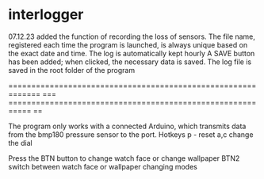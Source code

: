 # interlogger
07.12.23 added the function of recording the loss of sensors. The file name, registered each time the program is launched, is always unique based on the exact date and time.
The log is automatically kept hourly
A SAVE button has been added; when clicked, the necessary data is saved.
The log file is saved in the root folder of the program

============================================================= === =========================================================== ==

The program only works with a connected Arduino, which transmits data from the bmp180 pressure sensor to the port.
Hotkeys
p - reset
a,c change the dial

Press the BTN button to change watch face or change wallpaper
                 BTN2 switch between watch face or wallpaper changing modes
